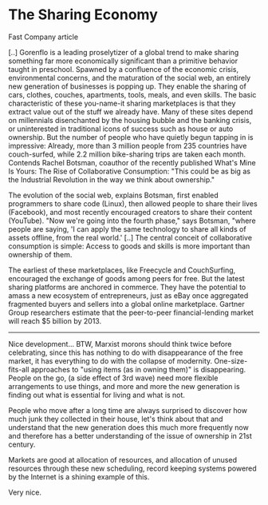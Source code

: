 # The Sharing Economy

Fast Company article

[..] Gorenflo is a leading proselytizer of a global trend to make
sharing something far more economically significant than a primitive
behavior taught in preschool. Spawned by a confluence of the economic
crisis, environmental concerns, and the maturation of the social web,
an entirely new generation of businesses is popping up. They enable
the sharing of cars, clothes, couches, apartments, tools, meals, and
even skills. The basic characteristic of these you-name-it sharing
marketplaces is that they extract value out of the stuff we already
have. Many of these sites depend on millennials disenchanted by the
housing bubble and the banking crisis, or uninterested in traditional
icons of success such as house or auto ownership. But the number of
people who have quietly begun tapping in is impressive: Already, more
than 3 million people from 235 countries have couch-surfed, while 2.2
million bike-sharing trips are taken each month. Contends Rachel
Botsman, coauthor of the recently published What's Mine Is Yours: The
Rise of Collaborative Consumption: "This could be as big as the
Industrial Revolution in the way we think about ownership."

The evolution of the social web, explains Botsman, first enabled
programmers to share code (Linux), then allowed people to share their
lives (Facebook), and most recently encouraged creators to share their
content (YouTube). "Now we're going into the fourth phase," says
Botsman, "where people are saying, 'I can apply the same technology to
share all kinds of assets offline, from the real world.' [..] The
central conceit of collaborative consumption is simple: Access to
goods and skills is more important than ownership of them.

The earliest of these marketplaces, like Freecycle and CouchSurfing,
encouraged the exchange of goods among peers for free. But the latest
sharing platforms are anchored in commerce. They have the potential to
amass a new ecosystem of entrepreneurs, just as eBay once aggregated
fragmented buyers and sellers into a global online
marketplace. Gartner Group researchers estimate that the peer-to-peer
financial-lending market will reach $5 billion by 2013.

---

Nice development... BTW, Marxist morons should think twice before
celebrating, since this has nothing to do with disappearance of the
free market, it has everything to do with the collapse of
modernity. One-size-fits-all approaches to "using items (as in owning
them)" is disappearing. People on the go, (a side effect of 3rd wave)
need more flexible arrangements to use things, and more and more the
new generation is finding out what is essential for living and what is
not.

People who move after a long time are always surprised to discover how
much junk they collected in their house, let's think about that and
understand that the new generation does this much more frequently now
and therefore has a better understanding of the issue of ownership in
21st century.

Markets are good at allocation of resources, and allocation of unused
resources through these new scheduling, record keeping systems powered
by the Internet is a shining example of this.

Very nice.
